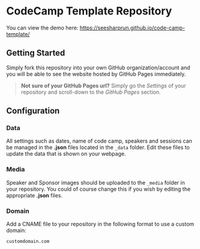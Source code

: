 # CodeCamp Template Repository

You can view the demo here: <https://seesharprun.github.io/code-camp-template/>

## Getting Started

Simply fork this repository into your own GitHub organization/account and you will be able to see the website hosted by GitHub Pages immediately.

> **Not sure of your GitHub Pages url?** Simply go the *Settings* of your repository and scroll-down to the *GitHub Pages* section.

## Configuration

### Data

All settings such as dates, name of code camp, speakers and sessions can be managed in the **.json** files located in the ``_data`` folder. Edit these files to update the data that is shown on your webpage.

### Media

Speaker and Sponsor images should be uploaded to the ``_media`` folder in your repository. You could of course change this if you wish by editing the appropriate **.json** files.

### Domain

Add a CNAME file to your repository in the following format to use a custom domain:

```
customdomain.com
```
